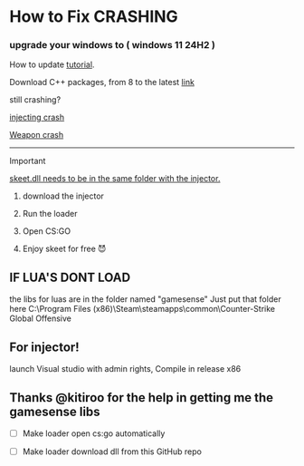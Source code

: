 # How to Fix CRASHING 
### upgrade your windows to ( windows 11 24H2 ) 
How to update [tutorial](https://www.youtube.com/watch?v=i1_4ieEwhhY&ab_channel=Tips2Fix).

Download C++ packages, from 8 to the latest [link](https://learn.microsoft.com/en-us/cpp/windows/latest-supported-vc-redist?view=msvc-170)

still crashing?

[injecting crash](https://pastebin.com/SBbeXEdY)

[Weapon crash](https://pastebin.com/AdWETgxr)

__________________________________________________________________________________________

> [!IMPORTANT]
> <ins>skeet.dll needs to be in the same folder with the injector.</ins>

1. download the injector 

2. Run the loader

3. Open CS:GO

4. Enjoy skeet for free 😈


## IF LUA'S DONT LOAD 
the libs for luas are in the folder named "gamesense" Just put that folder here   C:\Program Files (x86)\Steam\steamapps\common\Counter-Strike Global Offensive

## For injector!

launch Visual studio with admin rights, Compile in release x86

## Thanks @kitiroo for the help in getting me the gamesense libs 

- [ ] Make loader open cs:go automatically
- [ ] Make loader download dll from this GitHub repo

